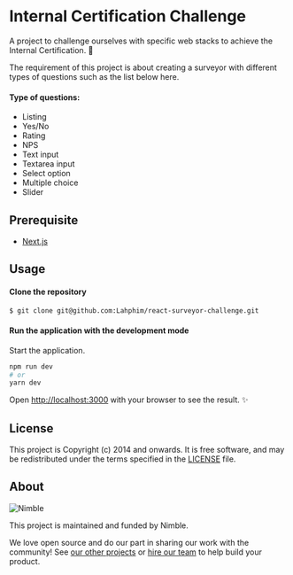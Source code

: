 # Internal Certification Challenge

A project to challenge ourselves with specific web stacks to achieve the Internal Certification. 🚀

The requirement of this project is about creating a surveyor with different types of questions such as the list below here.

#### Type of questions:
* Listing
* Yes/No
* Rating
* NPS
* Text input
* Textarea input
* Select option
* Multiple choice
* Slider

## Prerequisite
* [Next.js](https://github.com/vercel/next.js)

## Usage

#### Clone the repository

```sh
$ git clone git@github.com:Lahphim/react-surveyor-challenge.git
```

#### Run the application with the development mode

Start the application.
```sh
npm run dev
# or
yarn dev
```

Open [http://localhost:3000](http://localhost:3000) with your browser to see the result. ✨

## License

This project is Copyright (c) 2014 and onwards. It is free software,
and may be redistributed under the terms specified in the [LICENSE] file.

[LICENSE]: /LICENSE

## About

![Nimble](https://assets.nimblehq.co/logo/dark/logo-dark-text-160.png)

This project is maintained and funded by Nimble.

We love open source and do our part in sharing our work with the community!
See [our other projects][community] or [hire our team][hire] to help build your product.

[community]: https://github.com/nimblehq
[hire]: https://nimblehq.co/
